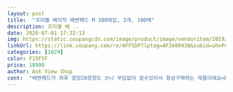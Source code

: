 ```yaml
---
layout: post 
title:  "꼬리별 베이직 배변패드 M 100매입, 3개, 100매" 
description: 꼬리별 베 ..
date: 2020-07-01 17:32:13 
img: https://static.coupangcdn.com/image/product/image/vendoritem/2019/03/27/4389013537/a6a6c2da-20ba-4b42-9999-6d51caba8d15.jpg 
linkUrl: https://link.coupang.com/re/AFFSDP?lptag=AF3600438&subid=ahnPublicAsk&pageKey=1553186299&itemId=2656681319&vendorItemId=70647422241&traceid=V0-113-7f01abb572290faf 
categories: [1029] 
color: F15F5F 
price: 18990 
author: Ask View Shop 
cont:  "배변패드가 하루 열장20장정도 쓰니 부담없이 쓸수있어서 항상구매하는 제품이에요<br/>빠르고 좋습니다!<br/>아주좋아요<br/>" 
---
```

